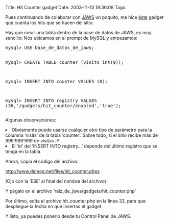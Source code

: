 Title: Hit Counter gadget
Date: 2003-11-13 19:36:08
Tags: 

<p>Pues continuando de colaborar con <a href="http://web.archive.org/web/20031125134728/http://jaws-project.sf.net/">JAWS</a> un poquito, me hice <a href="http://web.archive.org/web/20031125134728/http://www.damog.net/files/hit_counter.phps">éste</a> gadget que cuenta los hits que se hacen del sitio.

Hay que crear una tabla dentro de la base de datos de JAWS, es muy sencillo: Nos ubicamos en el prompt de MySQL y empezamos:
</p>
<pre>mysql&gt; USE base_de_datos_de_jaws;



mysql&gt; CREATE TABLE counter (visits int(9));



mysql&gt; INSERT INTO counter VALUES (0);



mysql&gt; INSERT INTO registry VALUES (36,'/gadgets/hit_counter/enabled','true');</pre>
<p>
Algunas observaciones:
</p>
<li>Obviamente puede usarse cualquier otro tipo de parámetro para la columna &#8216;visits&#8217; de la tabla &#8216;counter&#8217;. Sobre todo, si el sitio recibe más de 999&#8217;999&#8217;999 de visitas :P</li>
<li>El &#8216;id&#8217; del &#8216;INSERT INTO registry&#8230;&#8217; depende del último registro que se tenga en la tabla.

Ahora, copia el código del archivo:

<a href="http://web.archive.org/web/20031125134728/http://damog.net/files/hit_counter.phps"><a href="http://www.damog.net/files/hit_counter.phps">http://www.damog.net/files/hit_counter.phps</a></a>

(Ojo con la &#8216;ESE&#8217; al final del nombre del archivo)

Y pégalo en el archivo &#8216;raíz_de_jaws/gadgets/hit_counter.php&#8217;

Por último, edita el archivo hit_counter.php en la línea 33, para que despliegue la fecha en que insertas el gadget.

Y listo, ya puedes ponerlo desde tu Control Panel de JAWS.</li>
